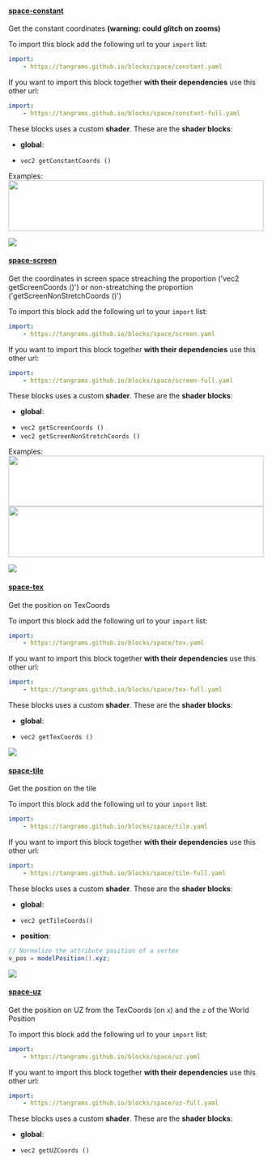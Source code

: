 

#### [space-constant](http://tangrams.github.io/blocks/#space-constant) <a href="https://github.com/tangrams/blocks/blob/gh-pages/space/constant.yaml" target="_blank"><i class="fa fa-github" aria-hidden="true"></i></a>

Get the constant coordinates **(warning: could glitch on zooms)**



To import this block add the following url to your `import` list:

```yaml
import:
    - https://tangrams.github.io/blocks/space/constant.yaml
```




If you want to import this block together **with their dependencies** use this other url:

```yaml
import:
    - https://tangrams.github.io/blocks/space/constant-full.yaml
```


These blocks uses a custom **shader**.
These are the **shader blocks**:

- **global**:
 + `vec2 getConstantCoords ()`

Examples:
<a href="https://mapzen.com/tangram/play/?scene=https://tangrams.github.io/tangram-sandbox/styles/grain-area.yaml&lines=26" target="_blank">
<img src="https://tangrams.github.io/tangram-sandbox/styles/grain-area.png" style="width: 100%; height: 100px; object-fit: cover;">
</a>

![](https://mapzen.com/common/styleguide/images/divider/compass-red.png)


#### [space-screen](http://tangrams.github.io/blocks/#space-screen) <a href="https://github.com/tangrams/blocks/blob/gh-pages/space/screen.yaml" target="_blank"><i class="fa fa-github" aria-hidden="true"></i></a>

Get the coordinates in screen space streaching the proportion ('vec2 getScreenCoords ()') or non-streatching the proportion ('getScreenNonStretchCoords ()')



To import this block add the following url to your `import` list:

```yaml
import:
    - https://tangrams.github.io/blocks/space/screen.yaml
```




If you want to import this block together **with their dependencies** use this other url:

```yaml
import:
    - https://tangrams.github.io/blocks/space/screen-full.yaml
```


These blocks uses a custom **shader**.
These are the **shader blocks**:

- **global**:
 + `vec2 getScreenCoords ()`
 + `vec2 getScreenNonStretchCoords ()`

Examples:
<a href="https://mapzen.com/tangram/play/?scene=https://tangrams.github.io/tangram-sandbox/styles/press.yaml&lines=136-145" target="_blank">
<img src="https://tangrams.github.io/tangram-sandbox/styles/press.png" style="width: 100%; height: 100px; object-fit: cover;">
</a>
<a href="https://mapzen.com/tangram/play/?scene=https://tangrams.github.io/tangram-sandbox/styles/radar.yaml&lines=0-143" target="_blank">
<img src="https://tangrams.github.io/tangram-sandbox/styles/radar.png" style="width: 100%; height: 100px; object-fit: cover;">
</a>

![](https://mapzen.com/common/styleguide/images/divider/compass-red.png)


#### [space-tex](http://tangrams.github.io/blocks/#space-tex) <a href="https://github.com/tangrams/blocks/blob/gh-pages/space/tex.yaml" target="_blank"><i class="fa fa-github" aria-hidden="true"></i></a>

Get the position on TexCoords



To import this block add the following url to your `import` list:

```yaml
import:
    - https://tangrams.github.io/blocks/space/tex.yaml
```




If you want to import this block together **with their dependencies** use this other url:

```yaml
import:
    - https://tangrams.github.io/blocks/space/tex-full.yaml
```


These blocks uses a custom **shader**.
These are the **shader blocks**:

- **global**:
 + `vec2 getTexCoords ()`

![](https://mapzen.com/common/styleguide/images/divider/compass-red.png)


#### [space-tile](http://tangrams.github.io/blocks/#space-tile) <a href="https://github.com/tangrams/blocks/blob/gh-pages/space/tile.yaml" target="_blank"><i class="fa fa-github" aria-hidden="true"></i></a>

Get the position on the tile



To import this block add the following url to your `import` list:

```yaml
import:
    - https://tangrams.github.io/blocks/space/tile.yaml
```




If you want to import this block together **with their dependencies** use this other url:

```yaml
import:
    - https://tangrams.github.io/blocks/space/tile-full.yaml
```


These blocks uses a custom **shader**.
These are the **shader blocks**:

- **global**:
 + `vec2 getTileCoords()`
- **position**:

```glsl
// Normalize the attribute position of a vertex
v_pos = modelPosition().xyz;
```



![](https://mapzen.com/common/styleguide/images/divider/compass-red.png)


#### [space-uz](http://tangrams.github.io/blocks/#space-uz) <a href="https://github.com/tangrams/blocks/blob/gh-pages/space/uz.yaml" target="_blank"><i class="fa fa-github" aria-hidden="true"></i></a>

Get the position on UZ from the TexCoords (on `x`) and the `z` of the World Position



To import this block add the following url to your `import` list:

```yaml
import:
    - https://tangrams.github.io/blocks/space/uz.yaml
```




If you want to import this block together **with their dependencies** use this other url:

```yaml
import:
    - https://tangrams.github.io/blocks/space/uz-full.yaml
```


These blocks uses a custom **shader**.
These are the **shader blocks**:

- **global**:
 + `vec2 getUZCoords ()`
